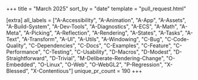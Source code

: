+++
title = "March 2025"
sort_by = "date"
template = "pull_request.html"

[extra]
all_labels = ["A-Accessibility", "A-Animation", "A-App", "A-Assets", "A-Build-System", "A-Dev-Tools", "A-Diagnostics", "A-ECS", "A-Math", "A-Meta", "A-Picking", "A-Reflection", "A-Rendering", "A-States", "A-Tasks", "A-Text", "A-Transform", "A-UI", "A-Utils", "A-Windowing", "C-Bug", "C-Code-Quality", "C-Dependencies", "C-Docs", "C-Examples", "C-Feature", "C-Performance", "C-Testing", "C-Usability", "D-Macros", "D-Modest", "D-Straightforward", "D-Trivial", "M-Deliberate-Rendering-Change", "O-Embedded", "O-Linux", "O-Web", "O-WebGL2", "P-Regression", "X-Blessed", "X-Contentious"]
unique_pr_count = 190
+++
